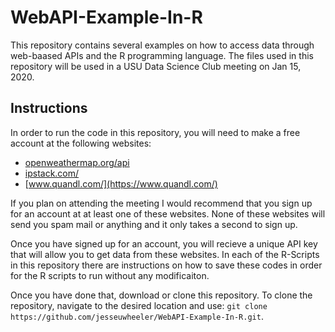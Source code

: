 # WebAPI-Example-In-R
This repository contains several examples on how to access data through web-baased APIs and the R programming language. The files used in this repository will be used in a USU Data Science Club meeting on Jan 15, 2020. 

## Instructions

In order to run the code in this repository, you will need to make a free account at the following websites: 
* [openweathermap.org/api](https://openweathermap.org/api)
* [ipstack.com/](https://ipstack.com/)
* [www.quandl.com/](https://www.quandl.com/)

If you plan on attending the meeting I would recommend that you sign up for an account at at least one of these websites. None of these websites will send you spam mail or anything and it only takes a second to sign up.

Once you have signed up for an account, you will recieve a unique API key that will allow you to get data from these websites. In each of the R-Scripts in this repository there are instructions on how to save these codes in order for the R scripts to run without any modificaiton. 

Once you have done that, download or clone this repository. To clone the repository, navigate to the desired location and use: 
`git clone https://github.com/jesseuwheeler/WebAPI-Example-In-R.git`.
